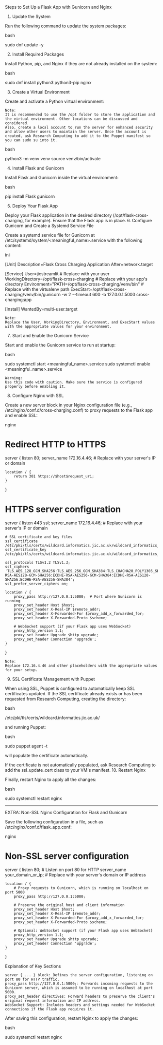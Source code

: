 Steps to Set Up a Flask App with Gunicorn and Nginx
1. Update the System

Run the following command to update the system packages:

bash

sudo dnf update -y

2. Install Required Packages

Install Python, pip, and Nginx if they are not already installed on the system:

bash

sudo dnf install python3 python3-pip nginx

3. Create a Virtual Environment

Create and activate a Python virtual environment:

    Note:
    It is recommended to use the /opt folder to store the application and the virtual environment. Other locations can be discussed and considered.
    Also, create a local account to run the server for enhanced security and allow other users to maintain the server. Once the account is created, ask Research Computing to add it to the Puppet manifest so you can sudo su into it.

bash

python3 -m venv venv
source venv/bin/activate

4. Install Flask and Gunicorn

Install Flask and Gunicorn inside the virtual environment:

bash

pip install Flask gunicorn

5. Deploy Your Flask App

Deploy your Flask application in the desired directory (/opt/flask-cross-charging, for example). Ensure that the Flask app is in place.
6. Configure Gunicorn and Create a Systemd Service File

Create a systemd service file for Gunicorn at /etc/systemd/system/<meaningful_name>.service with the following content:

ini

[Unit]
Description=Flask Cross Charging Application
After=network.target

[Service]
User=jicstreamlit  # Replace with your user
WorkingDirectory=/opt/flask-cross-charging  # Replace with your app's directory
Environment="PATH=/opt/flask-cross-charging/venv/bin"  # Replace with the virtualenv path
ExecStart=/opt/flask-cross-charging/venv/bin/gunicorn -w 2 --timeout 600 -b 127.0.0.1:5000 cross-charging:app

[Install]
WantedBy=multi-user.target

    Note:
    Replace the User, WorkingDirectory, Environment, and ExecStart values with the appropriate values for your environment.

7. Start and Enable the Gunicorn Service

Start and enable the Gunicorn service to run at startup:

bash

sudo systemctl start <meaningful_name>.service
sudo systemctl enable <meaningful_name>.service

    Warning:
    Use this code with caution. Make sure the service is configured properly before enabling it.

8. Configure Nginx with SSL

Create a new server block in your Nginx configuration file (e.g., /etc/nginx/conf.d/cross-charging.conf) to proxy requests to the Flask app and enable SSL:

nginx

# Redirect HTTP to HTTPS
server {
    listen 80;
    server_name 172.16.4.46;  # Replace with your server's IP or domain

    location / {
        return 301 https://$host$request_uri;
    }
}

# HTTPS server configuration
server {
    listen 443 ssl;
    server_name 172.16.4.46;  # Replace with your server's IP or domain

    # SSL certificate and key files
    ssl_certificate /etc/pki/tls/certs/wildcard.informatics.jic.ac.uk/wildcard_informatics_jic_ac_uk_cert_chain.crt;
    ssl_certificate_key /etc/pki/tls/certs/wildcard.informatics.jic.ac.uk/wildcard_informatics_jic_ac_uk.key;

    ssl_protocols TLSv1.2 TLSv1.3;
    ssl_ciphers 'TLS_AES_128_GCM_SHA256:TLS_AES_256_GCM_SHA384:TLS_CHACHA20_POLY1305_SHA256:ECDHE-RSA-AES128-GCM-SHA256:ECDHE-RSA-AES256-GCM-SHA384:ECDHE-RSA-AES128-SHA256:ECDHE-RSA-AES256-SHA384';
    ssl_prefer_server_ciphers on;

    location / {
        proxy_pass http://127.0.0.1:5000;  # Port where Gunicorn is running
        proxy_set_header Host $host;
        proxy_set_header X-Real-IP $remote_addr;
        proxy_set_header X-Forwarded-For $proxy_add_x_forwarded_for;
        proxy_set_header X-Forwarded-Proto $scheme;

        # WebSocket support (if your Flask app uses WebSocket)
        proxy_http_version 1.1;
        proxy_set_header Upgrade $http_upgrade;
        proxy_set_header Connection 'upgrade';
    }
}

    Note:
    Replace 172.16.4.46 and other placeholders with the appropriate values for your setup.

9. SSL Certificate Management with Puppet

When using SSL, Puppet is configured to automatically keep SSL certificates updated. If the SSL certificate already exists or has been requested from Research Computing, creating the directory:

bash

/etc/pki/tls/certs/wildcard.informatics.jic.ac.uk/

and running Puppet:

bash

sudo puppet agent -t

will populate the certificate automatically.

If the certificate is not automatically populated, ask Research Computing to add the ssl_update_cert class to your VM's manifest.
10. Restart Nginx

Finally, restart Nginx to apply all the changes:

bash

sudo systemctl restart nginx

--------------------------------------------------------------------------------------------

EXTRA: Non-SSL Nginx Configuration for Flask and Gunicorn

Save the following configuration in a file, such as /etc/nginx/conf.d/flask_app.conf:

nginx

# Non-SSL server configuration
server {
    listen 80;  # Listen on port 80 for HTTP
    server_name your_domain_or_ip;  # Replace with your server's domain or IP address

    location / {
        # Proxy requests to Gunicorn, which is running on localhost on port 5000
        proxy_pass http://127.0.0.1:5000;
        
        # Preserve the original host and client information
        proxy_set_header Host $host;
        proxy_set_header X-Real-IP $remote_addr;
        proxy_set_header X-Forwarded-For $proxy_add_x_forwarded_for;
        proxy_set_header X-Forwarded-Proto $scheme;

        # Optional: WebSocket support (if your Flask app uses WebSocket)
        proxy_http_version 1.1;
        proxy_set_header Upgrade $http_upgrade;
        proxy_set_header Connection 'upgrade';
    }
}

Explanation of Key Sections

    server { ... } block: Defines the server configuration, listening on port 80 for HTTP traffic.
    proxy_pass http://127.0.0.1:5000;: Forwards incoming requests to the Gunicorn server, which is assumed to be running on localhost at port 5000.
    proxy_set_header directives: Forward headers to preserve the client's original request information and IP address.
    WebSocket Support: Includes headers and settings needed for WebSocket connections if the Flask app requires it.

After saving this configuration, restart Nginx to apply the changes:

bash

sudo systemctl restart nginx
